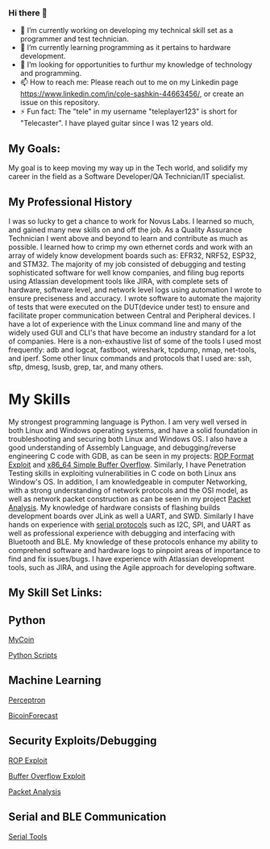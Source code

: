 ### Hi there 👋

- 🔭 I’m currently working on developing my technical skill set as a programmer and test technician. 
- 🌱 I’m currently learning programming as it pertains to hardware development.
- 🤔 I’m looking for opportunities to furthur my knowledge of technology and programming.
- 📫 How to reach me: Please reach out to me on my Linkedin page https://www.linkedin.com/in/cole-sashkin-44663456/, or create an issue on this repository. 
- ⚡ Fun fact: The "tele" in my username "teleplayer123" is short for "Telecaster". I have played guitar since I was 12 years old.

My Goals:
----
My goal is to keep moving my way up in the Tech world, and solidify my career in the field as a Software Developer/QA Technician/IT specialist.

My Professional History
----
I was so lucky to get a chance to work for Novus Labs. I learned so much, and gained many new skills on and off the job.
As a Quality Assurance Technician I went above and beyond to learn and contribute as much as possible.
I learned how to crimp my own ethernet cords and work with an array of widely know development boards such as: EFR32, NRF52, ESP32, and STM32.
The majority of my job consisted of debugging and testing sophisticated software for well know companies, and filing bug reports using Atlassian development tools 
like JIRA, with complete sets of hardware, software level, and network level logs using automation I wrote to ensure preciseness and accuracy. 
I wrote software to automate the majority of tests that were executed on the DUT(device under test) to ensure and facilitate proper communication
between Central and Peripheral devices. I have a lot of experience with the Linux command line and many of the widely used GUI and CLI's that have become an 
industry standard for a lot of companies. Here is a non-exhaustive list of some of the tools I used most frequently: adb and logcat, fastboot, wireshark, tcpdump,
nmap, net-tools, and iperf. Some other linux commands and protocols that I used are: ssh, sftp, dmesg, lsusb, grep, tar, and many others.

# My Skills
My strongest programming language is Python. I am very well versed in both Linux and Windows operating systems,
and have a solid foundation in troubleshooting and securing both Linux and Windows OS. I also
have a good understanding of Assembly Language, and debugging/reverse engineering C code with GDB,
as can be seen in my projects: [ROP Format Exploit](https://github.com/teleplayer123/ROP-Format-Exploit)
and [x86_64 Simple Buffer Overflow](https://github.com/teleplayer123/x86_64-Simple-BOF).
Similarly, I have Penetration Testing skills in exploiting vulnerabilities in C code on both 
Linux ans Window's OS. In addition, I am knowledgeable in computer Networking, with a strong understanding of
network protocols and the OSI model, as well as network packet construction as can be seen in my 
project [Packet Analysis](https://github.com/teleplayer123/packet_analysis_v1.2). My knowledge of hardware 
consists of flashing builds development boards over JLink as well a UART, and SWD. Similarly I have hands on
experience with [serial protocols](https://github.com/teleplayer123/SerialComTools) such as I2C, SPI, and UART as well as professional experience with debugging and
interfacing with Bluetooth and BLE. My knowledge of these protocols enhance my ability to comprehend software and 
hardware logs to pinpoint areas of importance to find and fix issues/bugs. I have experience with Atlassian development tools,
such as JIRA, and using the Agile approach for developing software.

My Skill Set Links:
----
## Python
[MyCoin](https://github.com/teleplayer123/MyCoin)

[Python Scripts](https://github.com/teleplayer123/My_Codes)

## Machine Learning
[Perceptron](https://github.com/teleplayer123/Perceptron)

[BicoinForecast](https://github.com/teleplayer123/BitcoinForecast)

## Security Exploits/Debugging

[ROP Exploit](https://github.com/teleplayer123/ROP-Format-Exploit)

[Buffer Overflow Exploit](https://github.com/teleplayer123/x86_64-Simple-BOF)

[Packet Analysis](https://github.com/teleplayer123/packet_analysis_v1.2)

## Serial and BLE Communication
[Serial Tools](https://github.com/teleplayer123/SerialComTools)
